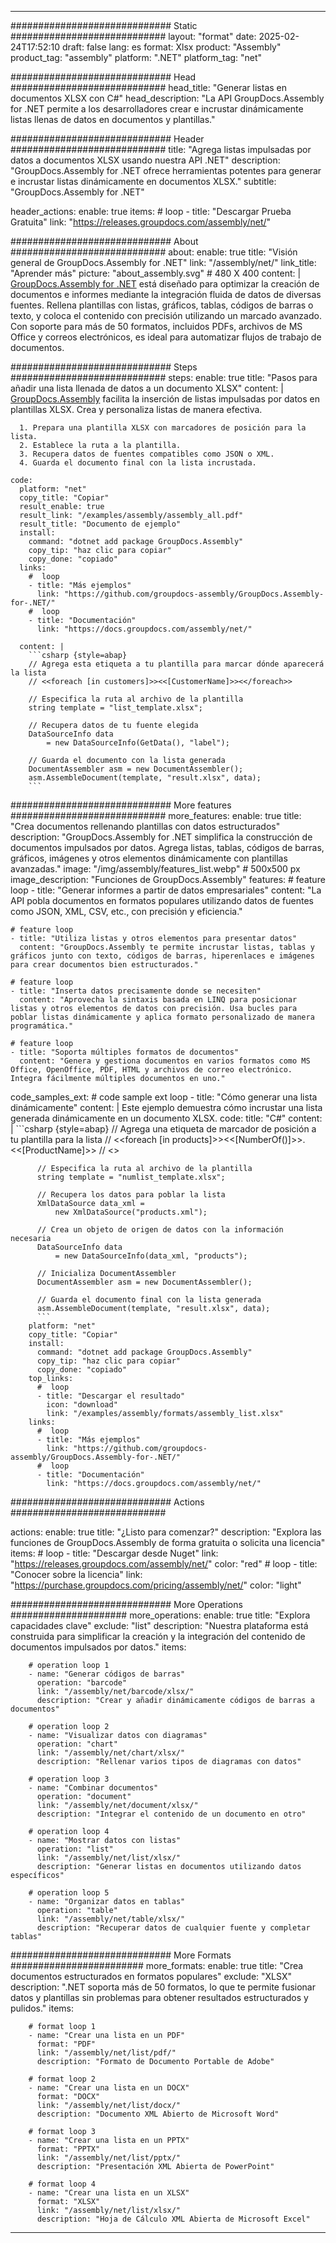 



---
############################# Static ############################
layout: "format"
date:  2025-02-24T17:52:10
draft: false
lang: es
format: Xlsx
product: "Assembly"
product_tag: "assembly"
platform: ".NET"
platform_tag: "net"

############################# Head ############################
head_title: "Generar listas en documentos XLSX con C#"
head_description: "La API GroupDocs.Assembly for .NET permite a los desarrolladores crear e incrustar dinámicamente listas llenas de datos en documentos y plantillas."

############################# Header ############################
title: "Agrega listas impulsadas por datos a documentos XLSX usando nuestra API .NET" 
description: "GroupDocs.Assembly for .NET ofrece herramientas potentes para generar e incrustar listas dinámicamente en documentos XLSX."
subtitle: "GroupDocs.Assembly for .NET" 

header_actions:
  enable: true
  items:
    #  loop
    - title: "Descargar Prueba Gratuita"
      link: "https://releases.groupdocs.com/assembly/net/"
      
############################# About ############################
about:
    enable: true
    title: "Visión general de GroupDocs.Assembly for .NET"
    link: "/assembly/net/"
    link_title: "Aprender más"
    picture: "about_assembly.svg" # 480 X 400
    content: |
       [GroupDocs.Assembly for .NET](/assembly/net/) está diseñado para optimizar la creación de documentos e informes mediante la integración fluida de datos de diversas fuentes. Rellena plantillas con listas, gráficos, tablas, códigos de barras o texto, y coloca el contenido con precisión utilizando un marcado avanzado. Con soporte para más de 50 formatos, incluidos PDFs, archivos de MS Office y correos electrónicos, es ideal para automatizar flujos de trabajo de documentos.

############################# Steps ############################
steps:
    enable: true
    title: "Pasos para añadir una lista llenada de datos a un documento XLSX"
    content: |
      [GroupDocs.Assembly](/assembly/net/) facilita la inserción de listas impulsadas por datos en plantillas XLSX. Crea y personaliza listas de manera efectiva.
      
      1. Prepara una plantilla XLSX con marcadores de posición para la lista.
      2. Establece la ruta a la plantilla.
      3. Recupera datos de fuentes compatibles como JSON o XML.
      4. Guarda el documento final con la lista incrustada.
   
    code:
      platform: "net"
      copy_title: "Copiar"
      result_enable: true
      result_link: "/examples/assembly/assembly_all.pdf"
      result_title: "Documento de ejemplo"
      install:
        command: "dotnet add package GroupDocs.Assembly"
        copy_tip: "haz clic para copiar"
        copy_done: "copiado"
      links:
        #  loop
        - title: "Más ejemplos"
          link: "https://github.com/groupdocs-assembly/GroupDocs.Assembly-for-.NET/"
        #  loop
        - title: "Documentación"
          link: "https://docs.groupdocs.com/assembly/net/"
          
      content: |
        ```csharp {style=abap}
        // Agrega esta etiqueta a tu plantilla para marcar dónde aparecerá la lista
        // <<foreach [in customers]>><<[CustomerName]>><</foreach>>

        // Especifica la ruta al archivo de la plantilla
        string template = "list_template.xlsx";

        // Recupera datos de tu fuente elegida
        DataSourceInfo data 
            = new DataSourceInfo(GetData(), "label");

        // Guarda el documento con la lista generada
        DocumentAssembler asm = new DocumentAssembler();
        asm.AssembleDocument(template, "result.xlsx", data);
        ```            

############################# More features ############################
more_features:
  enable: true
  title: "Crea documentos rellenando plantillas con datos estructurados"
  description: "GroupDocs.Assembly for .NET simplifica la construcción de documentos impulsados por datos. Agrega listas, tablas, códigos de barras, gráficos, imágenes y otros elementos dinámicamente con plantillas avanzadas."
  image: "/img/assembly/features_list.webp" # 500x500 px
  image_description: "Funciones de GroupDocs.Assembly"
  features:
    # feature loop
    - title: "Generar informes a partir de datos empresariales"
      content: "La API pobla documentos en formatos populares utilizando datos de fuentes como JSON, XML, CSV, etc., con precisión y eficiencia."

    # feature loop
    - title: "Utiliza listas y otros elementos para presentar datos"
      content: "GroupDocs.Assembly te permite incrustar listas, tablas y gráficos junto con texto, códigos de barras, hiperenlaces e imágenes para crear documentos bien estructurados."

    # feature loop
    - title: "Inserta datos precisamente donde se necesiten"
      content: "Aprovecha la sintaxis basada en LINQ para posicionar listas y otros elementos de datos con precisión. Usa bucles para poblar listas dinámicamente y aplica formato personalizado de manera programática."

    # feature loop
    - title: "Soporta múltiples formatos de documentos"
      content: "Genera y gestiona documentos en varios formatos como MS Office, OpenOffice, PDF, HTML y archivos de correo electrónico. Integra fácilmente múltiples documentos en uno."
      
  code_samples_ext:
    # code sample ext loop
    - title: "Cómo generar una lista dinámicamente"
      content: |
        Este ejemplo demuestra cómo incrustar una lista generada dinámicamente en un documento XLSX.
      code:
        title: "C#"
        content: |
          ```csharp {style=abap}
          // Agrega una etiqueta de marcador de posición a tu plantilla para la lista
          // <<foreach [in products]>><<[NumberOf()]>>. <<[ProductName]>>
          // <</foreach>>

          // Especifica la ruta al archivo de la plantilla
          string template = "numlist_template.xlsx";

          // Recupera los datos para poblar la lista
          XmlDataSource data_xml =
              new XmlDataSource("products.xml");

          // Crea un objeto de origen de datos con la información necesaria
          DataSourceInfo data 
              = new DataSourceInfo(data_xml, "products");

          // Inicializa DocumentAssembler
          DocumentAssembler asm = new DocumentAssembler();

          // Guarda el documento final con la lista generada
          asm.AssembleDocument(template, "result.xlsx", data);
          ```
        platform: "net"
        copy_title: "Copiar"
        install:
          command: "dotnet add package GroupDocs.Assembly"
          copy_tip: "haz clic para copiar"
          copy_done: "copiado"
        top_links:
          #  loop
          - title: "Descargar el resultado"
            icon: "download"
            link: "/examples/assembly/formats/assembly_list.xlsx"
        links:
          #  loop
          - title: "Más ejemplos"
            link: "https://github.com/groupdocs-assembly/GroupDocs.Assembly-for-.NET/"
          #  loop
          - title: "Documentación"
            link: "https://docs.groupdocs.com/assembly/net/"
            

            


############################# Actions ############################

actions:
  enable: true
  title: "¿Listo para comenzar?"
  description: "Explora las funciones de GroupDocs.Assembly de forma gratuita o solicita una licencia"
  items:
    #  loop
    - title: "Descargar desde Nuget"
      link: "https://releases.groupdocs.com/assembly/net/"
      color: "red"
        #  loop
    - title: "Conocer sobre la licencia"
      link: "https://purchase.groupdocs.com/pricing/assembly/net/"
      color: "light"


############################# More Operations #####################
more_operations:
    enable: true
    title: "Explora capacidades clave"
    exclude: "list"
    description: "Nuestra plataforma está construida para simplificar la creación y la integración del contenido de documentos impulsados por datos."
    items: 
          
        # operation loop 1
        - name: "Generar códigos de barras"
          operation: "barcode"
          link: "/assembly/net/barcode/xlsx/"
          description: "Crear y añadir dinámicamente códigos de barras a documentos"

        # operation loop 2
        - name: "Visualizar datos con diagramas"
          operation: "chart"
          link: "/assembly/net/chart/xlsx/"
          description: "Rellenar varios tipos de diagramas con datos"

        # operation loop 3
        - name: "Combinar documentos"
          operation: "document"
          link: "/assembly/net/document/xlsx/"
          description: "Integrar el contenido de un documento en otro"

        # operation loop 4
        - name: "Mostrar datos con listas"
          operation: "list"
          link: "/assembly/net/list/xlsx/"
          description: "Generar listas en documentos utilizando datos específicos"

        # operation loop 5
        - name: "Organizar datos en tablas"
          operation: "table"
          link: "/assembly/net/table/xlsx/"
          description: "Recuperar datos de cualquier fuente y completar tablas"
         
          
############################# More Formats ########################
more_formats:
    enable: true
    title: "Crea documentos estructurados en formatos populares"
    exclude: "XLSX"
    description: ".NET soporta más de 50 formatos, lo que te permite fusionar datos y plantillas sin problemas para obtener resultados estructurados y pulidos."
    items: 
          
        # format loop 1
        - name: "Crear una lista en un PDF"
          format: "PDF"
          link: "/assembly/net/list/pdf/"
          description: "Formato de Documento Portable de Adobe"
          
        # format loop 2
        - name: "Crear una lista en un DOCX"
          format: "DOCX"
          link: "/assembly/net/list/docx/"
          description: "Documento XML Abierto de Microsoft Word"
          
        # format loop 3
        - name: "Crear una lista en un PPTX"
          format: "PPTX"
          link: "/assembly/net/list/pptx/"
          description: "Presentación XML Abierta de PowerPoint"
          
        # format loop 4
        - name: "Crear una lista en un XLSX"
          format: "XLSX"
          link: "/assembly/net/list/xlsx/"
          description: "Hoja de Cálculo XML Abierta de Microsoft Excel"


          

---
